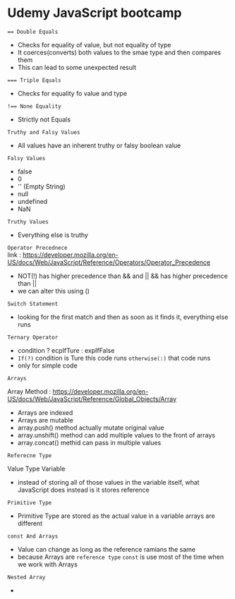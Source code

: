 # Udemy JavaScript bootcamp

`== Double Equals`

- Checks for equality of value, but not equality of type
- It coerces(converts) both values to the smae type and then compares them
- This can lead to some unexpected result

`=== Triple Equals`

- Checks for equality fo value and type

`!== None Equality`

- Strictly not Equals

`Truthy and Falsy Values`

- All values have an inherent truthy or falsy boolean value

`Falsy Values`

- false
- 0
- '' (Empty String)
- null
- undefined
- NaN

`Truthy Values`

- Everything else is truthy

`Operator Precednece` <br>
link : https://developer.mozilla.org/en-US/docs/Web/JavaScript/Reference/Operators/Operator_Precedence

- NOT(!) has higher precedence than && and || && has higher precedence than ||
- we can alter this using ()

`Switch Statement`

- looking for the first match and then as soon as it finds it, everything else runs

`Ternary Operator`

- condition ? ecpIfTure : expIfFalse
- `If(?)` condition is Ture this code runs `otherwise(:)` that code runs
- only for simple code

`Arrays`

Array Method : https://developer.mozilla.org/en-US/docs/Web/JavaScript/Reference/Global_Objects/Array

- Arrays are indexed
- Arrays are mutable
- array.push() method actually mutate original value
- array.unshift() method can add multiple values to the front of arrays
- array.concat() methid can pass in multiple values

`Referecne Type`

Value Type Variable

- instead of storing all of those values in the variable itself, what JavaScript does instead is it stores reference

`Primitive Type`

- Primitive Type are stored as the actual value in a variable arrays are different

`const And Arrays`

- Value can change as long as the reference ramians the same
- because Arrays are `reference type` `const` is use most of the time when we work with Arrays

`Nested Array`

-
